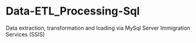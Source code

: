 # Data-ETL_Processing-Sql
Data extraction, transformation and loading via MySql Server Immigration Services (SSIS) 

